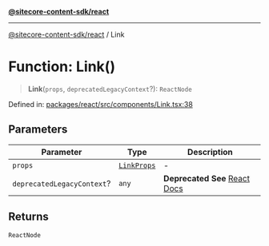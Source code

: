[**@sitecore-content-sdk/react**](../README.md)

***

[@sitecore-content-sdk/react](../README.md) / Link

# Function: Link()

> **Link**(`props`, `deprecatedLegacyContext`?): `ReactNode`

Defined in: [packages/react/src/components/Link.tsx:38](https://github.com/Sitecore/xmc-jss-dev/blob/c05a522c5533cbbabb306233de7c60e3deff8ed5/packages/react/src/components/Link.tsx#L38)

## Parameters

| Parameter | Type | Description |
| ------ | ------ | ------ |
| `props` | [`LinkProps`](../type-aliases/LinkProps.md) | - |
| `deprecatedLegacyContext`? | `any` | **Deprecated** **See** [React Docs](https://legacy.reactjs.org/docs/legacy-context.html#referencing-context-in-lifecycle-methods) |

## Returns

`ReactNode`
